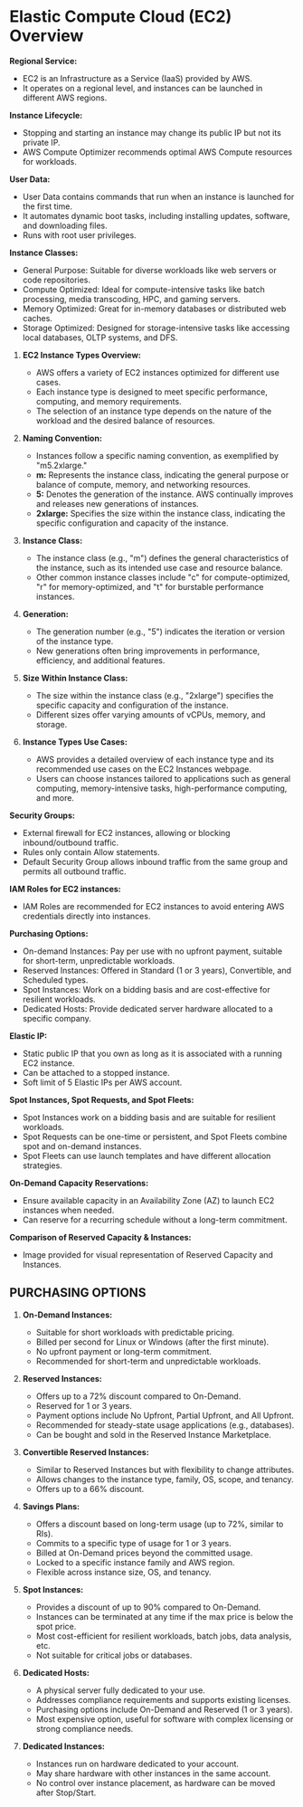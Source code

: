 # Elastic Compute Cloud (EC2) Overview

**Regional Service:**
- EC2 is an Infrastructure as a Service (IaaS) provided by AWS.
- It operates on a regional level, and instances can be launched in different AWS regions.

**Instance Lifecycle:**
- Stopping and starting an instance may change its public IP but not its private IP.
- AWS Compute Optimizer recommends optimal AWS Compute resources for workloads.

**User Data:**
- User Data contains commands that run when an instance is launched for the first time.
- It automates dynamic boot tasks, including installing updates, software, and downloading files.
- Runs with root user privileges.

**Instance Classes:**
- General Purpose: Suitable for diverse workloads like web servers or code repositories.
- Compute Optimized: Ideal for compute-intensive tasks like batch processing, media transcoding, HPC, and gaming servers.
- Memory Optimized: Great for in-memory databases or distributed web caches.
- Storage Optimized: Designed for storage-intensive tasks like accessing local databases, OLTP systems, and DFS.

1. **EC2 Instance Types Overview:**
   - AWS offers a variety of EC2 instances optimized for different use cases.
   - Each instance type is designed to meet specific performance, computing, and memory requirements.
   - The selection of an instance type depends on the nature of the workload and the desired balance of resources.

2. **Naming Convention:**
   - Instances follow a specific naming convention, as exemplified by "m5.2xlarge."
   - **m:** Represents the instance class, indicating the general purpose or balance of compute, memory, and networking resources.
   - **5:** Denotes the generation of the instance. AWS continually improves and releases new generations of instances.
   - **2xlarge:** Specifies the size within the instance class, indicating the specific configuration and capacity of the instance.

3. **Instance Class:**
   - The instance class (e.g., "m") defines the general characteristics of the instance, such as its intended use case and resource balance.
   - Other common instance classes include "c" for compute-optimized, "r" for memory-optimized, and "t" for burstable performance instances.

4. **Generation:**
   - The generation number (e.g., "5") indicates the iteration or version of the instance type.
   - New generations often bring improvements in performance, efficiency, and additional features.

5. **Size Within Instance Class:**
   - The size within the instance class (e.g., "2xlarge") specifies the specific capacity and configuration of the instance.
   - Different sizes offer varying amounts of vCPUs, memory, and storage.

6. **Instance Types Use Cases:**
   - AWS provides a detailed overview of each instance type and its recommended use cases on the EC2 Instances webpage.
   - Users can choose instances tailored to applications such as general computing, memory-intensive tasks, high-performance computing, and more.
   
**Security Groups:**
- External firewall for EC2 instances, allowing or blocking inbound/outbound traffic.
- Rules only contain Allow statements.
- Default Security Group allows inbound traffic from the same group and permits all outbound traffic.

**IAM Roles for EC2 instances:**
- IAM Roles are recommended for EC2 instances to avoid entering AWS credentials directly into instances.

**Purchasing Options:**
- On-demand Instances: Pay per use with no upfront payment, suitable for short-term, unpredictable workloads.
- Reserved Instances: Offered in Standard (1 or 3 years), Convertible, and Scheduled types.
- Spot Instances: Work on a bidding basis and are cost-effective for resilient workloads.
- Dedicated Hosts: Provide dedicated server hardware allocated to a specific company.

**Elastic IP:**
- Static public IP that you own as long as it is associated with a running EC2 instance.
- Can be attached to a stopped instance.
- Soft limit of 5 Elastic IPs per AWS account.

**Spot Instances, Spot Requests, and Spot Fleets:**
- Spot Instances work on a bidding basis and are suitable for resilient workloads.
- Spot Requests can be one-time or persistent, and Spot Fleets combine spot and on-demand instances.
- Spot Fleets can use launch templates and have different allocation strategies.

**On-Demand Capacity Reservations:**
- Ensure available capacity in an Availability Zone (AZ) to launch EC2 instances when needed.
- Can reserve for a recurring schedule without a long-term commitment.

**Comparison of Reserved Capacity & Instances:**
- Image provided for visual representation of Reserved Capacity and Instances.

## PURCHASING OPTIONS

1. **On-Demand Instances:**
   - Suitable for short workloads with predictable pricing.
   - Billed per second for Linux or Windows (after the first minute).
   - No upfront payment or long-term commitment.
   - Recommended for short-term and unpredictable workloads.

2. **Reserved Instances:**
   - Offers up to a 72% discount compared to On-Demand.
   - Reserved for 1 or 3 years.
   - Payment options include No Upfront, Partial Upfront, and All Upfront.
   - Recommended for steady-state usage applications (e.g., databases).
   - Can be bought and sold in the Reserved Instance Marketplace.

3. **Convertible Reserved Instances:**
   - Similar to Reserved Instances but with flexibility to change attributes.
   - Allows changes to the instance type, family, OS, scope, and tenancy.
   - Offers up to a 66% discount.

4. **Savings Plans:**
   - Offers a discount based on long-term usage (up to 72%, similar to RIs).
   - Commits to a specific type of usage for 1 or 3 years.
   - Billed at On-Demand prices beyond the committed usage.
   - Locked to a specific instance family and AWS region.
   - Flexible across instance size, OS, and tenancy.

5. **Spot Instances:**
   - Provides a discount of up to 90% compared to On-Demand.
   - Instances can be terminated at any time if the max price is below the spot price.
   - Most cost-efficient for resilient workloads, batch jobs, data analysis, etc.
   - Not suitable for critical jobs or databases.

6. **Dedicated Hosts:**
   - A physical server fully dedicated to your use.
   - Addresses compliance requirements and supports existing licenses.
   - Purchasing options include On-Demand and Reserved (1 or 3 years).
   - Most expensive option, useful for software with complex licensing or strong compliance needs.

7. **Dedicated Instances:**
   - Instances run on hardware dedicated to your account.
   - May share hardware with other instances in the same account.
   - No control over instance placement, as hardware can be moved after Stop/Start.

